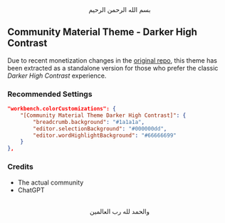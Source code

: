 <div align="center">بسم الله الرحمن الرحيم</div>
<div align="left">

## Community Material Theme - Darker High Contrast

Due to recent monetization changes in the [original repo](https://github.com/material-theme/vsc-material-theme), this theme has been extracted as a standalone version for those who prefer the classic *Darker High Contrast* experience.

### Recommended Settings

```json
"workbench.colorCustomizations": {
    "[Community Material Theme Darker High Contrast]": {
        "breadcrumb.background": "#1a1a1a",
        "editor.selectionBackground": "#000000dd",
        "editor.wordHighlightBackground": "#66666699"
    }
},
```

### Credits

- The actual community
- ChatGPT

</div>
<div align="center"><br>والحمد لله رب العالمين</div>

